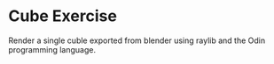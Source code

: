# Cube Exercise

Render a single cuble exported from blender using
raylib and the Odin programming language.
